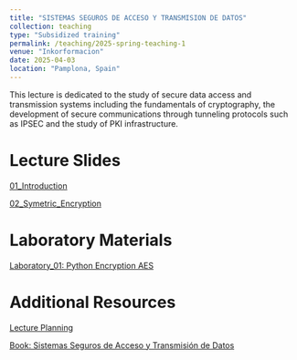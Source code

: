 ```yaml
---
title: "SISTEMAS SEGUROS DE ACCESO Y TRANSMISION DE DATOS"
collection: teaching
type: "Subsidized training"
permalink: /teaching/2025-spring-teaching-1
venue: "Inkorformacion"
date: 2025-04-03
location: "Pamplona, Spain"
---
```


This lecture is dedicated to the study of secure data access and transmission systems including the fundamentals of cryptography, the development of secure communications through tunneling protocols such as IPSEC and the study of PKI infrastructure.

Lecture Slides
======
[01_Introduction](https://sfl0r3nz05.github.io/files/slides/01_INTRODUCTION.pdf)

[02_Symetric_Encryption](https://sfl0r3nz05.github.io/files/slides/02_SYMETRIC_ENCRYPTION.pdf)

Laboratory Materials
======

[Laboratory_01: Python Encryption AES](https://sfl0r3nz05.github.io/files/labs/.pdf)

Additional Resources
======

[Lecture Planning](https://sfl0r3nz05.github.io/files/resources/planning.pdf)

[Book: Sistemas Seguros de Acceso y Transmisión de Datos](https://sfl0r3nz05.github.io/files/resources/Sistemas_Seguros_de_Acceso_y_Trans._de_Datos_(MF0489_3).pdf)